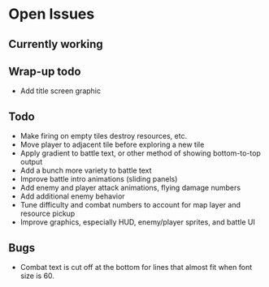 # Open Issues

## Currently working

## Wrap-up todo

- Add title screen graphic

## Todo

- Make firing on empty tiles destroy resources, etc.
- Move player to adjacent tile before exploring a new tile
- Apply gradient to battle text, or other method of showing bottom-to-top output
- Add a bunch more variety to battle text
- Improve battle intro animations (sliding panels)
- Add enemy and player attack animations, flying damage numbers
- Add additional enemy behavior
- Tune difficulty and combat numbers to account for map layer and resource pickup
- Improve graphics, especially HUD, enemy/player sprites, and battle UI

## Bugs

- Combat text is cut off at the bottom for lines that almost fit when font size
is 60.